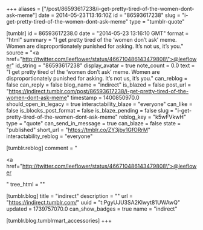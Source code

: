 +++
aliases = ["/post/86593617238/i-get-pretty-tired-of-the-women-dont-ask-meme"]
date = 2014-05-23T13:16:10Z
id = "86593617238"
slug = "i-get-pretty-tired-of-the-women-dont-ask-meme"
type = "tumblr-quote"

[tumblr]
id = 86593617238.0
date = "2014-05-23 13:16:10 GMT"
format = "html"
summary = "I get pretty tired of the ‘women don’t ask’ meme. Women are disproportionately punished for asking. It’s not us, it’s you."
source = "<a href=\"http://twitter.com/leeflower/status/466710486143479808\">@leeflower</a>"
id_string = "86593617238"
display_avatar = true
note_count = 0.0
text = "I get pretty tired of the &lsquo;women don&rsquo;t ask&rsquo; meme. Women are disproportionately punished for asking. It&rsquo;s not us, it&rsquo;s you."
can_reblog = false
can_reply = false
blog_name = "indirect"
is_blazed = false
post_url = "https://indirect.tumblr.com/post/86593617238/i-get-pretty-tired-of-the-women-dont-ask-meme"
timestamp = 1400850970.0
should_open_in_legacy = true
interactability_blaze = "everyone"
can_like = false
is_blocks_post_format = false
is_blaze_pending = false
slug = "i-get-pretty-tired-of-the-women-dont-ask-meme"
reblog_key = "k5wFVkwH"
type = "quote"
can_send_in_message = true
can_blaze = false
state = "published"
short_url = "https://tmblr.co/ZY3jby1GfORrM"
interactability_reblog = "everyone"

[tumblr.reblog]
comment = "<p><a href=\"http://twitter.com/leeflower/status/466710486143479808\">@leeflower</a></p>"
tree_html = ""

[tumblr.blog]
title = "indirect"
description = ""
url = "https://indirect.tumblr.com/"
uuid = "t:PgyUJU3SA2Klwyt81UWAwQ"
updated = 1739757070.0
can_show_badges = true
name = "indirect"

[tumblr.blog.tumblrmart_accessories]
+++
